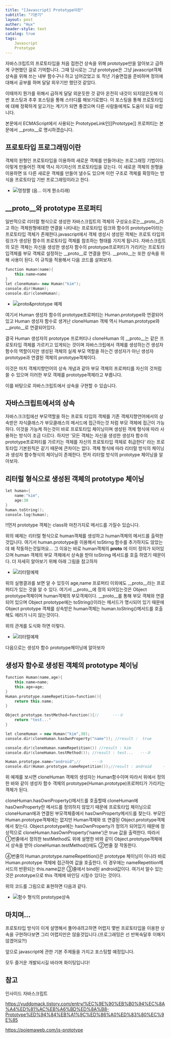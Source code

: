 ```yaml
---
title: "[Javascript] Prototype이란"
subtitle: "기본기"
layout: post
auther: "Hux"
header-style: text
catalog: true
tags:
    Javascript
    Prototype
---
```


자바스크립트의 프로토타입을 처음 접한건 상속을 위해 prototype만을 알아보고 급하게 구현했던 걸로 기억합니다.
그때 당시로는 그냥 prototype은 그냥 javascript객체 상속을 위해 쓰는 내부 함수구나 하고 넘어갔었고 또
작년 기술면접을 준비하며 정의에 대해서 공부를 하며 달달 외우기만 했던것 같았다.

이때까지 뭔가를 위해서 급하게 달달 외운듯한 것 같아 온전히 내것이 되지않은듯해 이번 포스팅과 추후 포스팅을 통해
스터디를 해보기로했다.
이 포스팅을 통해 프로토타입에 대해 정확하게 알고가는 계기가 되면 좋겠으며 다른 사람들에게도 도움이 되길 바랍니다.


본문에서 ECMAScript에서 사용되는 PrototypeLink인[[Prototype]] 프로퍼티는 본문에서 __proto__로 명시하겠습니다.

프로토타입 프로그래밍이란
---
객체의 원형인 프로토타입을 이용하여 새로운 객체를 만들어내는 프로그래밍 기법이다. 이렇게 만들어진 객체 역시 자기자신의 프로토타입을 갖는다. 이 새로운 객체의 원형을 이용하면 또 다른 새로운 객체를 만들어 낼수도 있으며 이런 구조로 객체를 확장하는 방식을 프로토타입 기반 프로그래밍이라고 한다.


- ![멍청짤]({{site.url}}/img/meme/멍청짤.png)
(음... 이게 뭔소리래)



__proto__와 prototype 프로퍼티
---
일반적으로 리터럴 형식으로 생성한 자바스크립트의 객체의 구성요소로는__proto__라고 하는 객체원형에대한 연결을 나타내는 프로토타입 링크와 함수의 prototype이라는 프로토타입 객체가 존재한다.javascript에서 객체 생성시 생성된 객체는 프로토 타입의 링크가 생성된 함수의 프로토타입 객체를 참조하는 형태를 가지게 됩니다.
자바스크립트의 모든 객체는 자신을 생성한 생성자 함수의 prototype프로퍼티가 가리키는 프로토타입객체를 부모 객체로 설정하는
__proto__로 연결을 한다. __proto__는 또한 상속을 위해 사용이 된다.
이 규칙을 적용해서 다음 코드를 살펴보자.


```cpp
function Human(name){
    this.name=name
}
let cloneHuman= new Human("kim");
console.dir(Human);
console.dir(cloneHuman);

```
- ![__proto__&prototype 예제]({{site.url}}/img/javascript/prototype/prototpye_step3.png)

여기서 Human 생성자 함수의 prototype프로퍼티는 Human.prototype와 연결되어 있고
Human 생성자 함수로 생겨난 cloneHuman 객체 역시 Human.prototype와 __proto__로 연결되어있다.

결국 Human 생성자의 prototype 프로퍼티나 cloneHuman 의 __proto__는 같은 프로토타입 객체를 가르키고 있게되는 것이며
자바스크립에서 객체를 생성하는건 생성자 함수의 역할이지만 생성된 객체의 실제 부모 역할을 하는건 생성자가 아닌
생성자 prototype과 연결된 객체의 prototype객체이다.

이것은 마치 객체지향언어의 상속 개념과 같아 부모 객체의 프로퍼티를 자신의 것처럼 쓸 수 있으며 
이러한 부모 객체를 prototype객체라고 부릅니다.

이를 바탕으로 자바스크립트에서 상속을 구현할 수 있습니다.


자바스크립트에서의 상속
---
자바스크크립에선 부모역할을 하는 프로토 타입의 객체를 기존 객체지향언어에서의 상속받은 자식클래스가 부모클래스의 메서드에 접근하는것 처럼
부모 객체에 접근이 가능하다. 이것을 가능케 하는것이 바로 프로토타입 체이닝이며 생성된 객체 형식에 따라 사용하는 방식이 조금 다르다.
하지만 '모든 객체는 자신을 생성한 생성자 함수의 prototype프로퍼티를 가르키는 객체를 자신의 프로토타입 객체로 취급한다'
라는 프로토타입 기본원칙은 같기 때문에 큰차이는 없다.
객체 형식에 따라 리터럴 방식의 체이닝과 생성자 함수형식의 체이닝이 존재한다.
먼저 리터럴 방식의 prototype 체이닝을 알아보자.

리터럴 형식으로 생성된 객체의 prototype 체이닝
---

```cpp
let human={
    name:"kim",
    age:30
}
human.toString();
console.log(human);
```
!!먼저 prototype 객체는 class와 마찬가지로 메서드를 가질수 있습니다. 

위의 예제는 리터럴 형식으로 human객체를 생성하고 human객체의 메서드를 출력한 것입니다.
여기서 human.prototype을 이용해서 toStirng 함수를 추가하지도 않았는데 왜 작동하는것일까요...
그 이유는 바로 human객체의 __proto__ 에 이미 정의가 되어있으며 human 객체의 부모 객체에서 상속을 받아
toString 메서드를 호출 하였기 때문이다.
더 자세히 알아보기 위해 아래 그림을 참고하자

- ![리터럴예제]({{site.url}}/img/javascript/prototype/prototpye_step1.png)

위의 실행결과를 보면 알 수 있듯이 age,name 프로퍼티 이외에도 __proto__라는 프로퍼티가 있는 것을 알 수 있다.
여기서 __proto__에 정의 되어있는것은 Object prototype객체이며 human객체의 부모객체이다. __proto__를 통해 
부모 객체와 연결되어 있으며 Object prototype에는 toString()이라는 메서드가 명시되어 있기 때문에 Object prototype 객체를
상속받은 human객체는 human.toString()메서드를 호출해도 에러가 나지 않는것이다.

위의 관게를 도식화 하면 이렇다.
- ![리터럴예제]({{site.url}}/img/javascript/prototype/prototpye_step2.png)

다음으로는 생성자 함수 prototype체이닝에 알아보자


생성자 함수로 생성된 객체의 prototype 체이닝
---

```cpp
function Human(name,age){
    this.name=name;
    this.age=age;
}
Human.prototype.nameRepetition=function(){
    return this.name;
}

Object.prototype.testMethod=function(){//      ···①
    return "test..."
}

let cloneHuman = new Human("kim",30);  
console.dir(cloneHuman.hasOwnProperty("name")); //result :  true

console.dir(cloneHuman.nameRepetition()) //result : kim
console.dir(cloneHuman.testMethod()); //result : test...   ···②

Human.prototype.name="android";//     ···③
console.dir(Human.prototype.nameRepetition());//result : android     ···④
```

위 예제를 보시면 cloneHuman 객체의 생성자는 Human함수이며 따라서 위에서 정의한 바와 같이 생성자 함수 객체의 
prototype(Human.prototype)프로퍼티가 가리키는 객체가 된다.

cloneHuman.hasOwnProperty()메서드를 호출할때 cloneHuman에 hasOwnProperty란 메서드를 정의하지 않았기 때문에
프로토타입 체이닝으로 cloneHuman에과 연결된 부모객체중에서 hasOwnProperty메서드를 찾는다. 부모인 Human.prototype객체에는
없지만 Human객체와 또 연결된 Object.prototype객체에서 찾는다. Object.prototype에는 hasOwnProperty가 정의가 되어있기 때문에
정상적으로 cloneHuman.hasOwnProperty('name')은 true 값을 출력한다.
따라서 ①번줄에서 정의한 testMethod도 위에 설명한 바와 같이 Object.prototype객체에서 상속을 받아 cloneHuman.testMethod()에도 ②번줄
잘 작동한다.

④번줄의 Human.prototype.nameRepetition()은 prototype 체이닝이 아니라 바로 Human.prototype 객체에 접근하여 값을 호출한다.
이 경우에는 nameRepetition메서드의 반환되는 this.name값은 ③줄에서 bind된 android값이다. 여기서 알수 있는것은 prototype으로 this 객체에
바인딩 시킬수 있다는 것이다.



위의 코드를 그림으로 표현하면 다음과 같다.
- ![함수 형식의 prototype상속]({{site.url}}/img/javascript/prototype/prototpye_step4.png)



마치며...
---
프로토타입 방식이 이게 설명해서 풀어내려고하면 어렵지 몇번 프로토타입을 이용한 상속을 구현하다보면
그리 어렵지만은 않을것입니다.(프로그래밍은 선 반복숙달후 이해지 않겠어요?!)

앞으로 javascript에 관한 기본 주제들을 가지고 포스팅할 예정입니다. 

모두 즐거운 개발되시길 바라며 화이팅입니다!


참고 
---
인사이드 자바스크립트 

https://yuddomack.tistory.com/entry/%EC%9E%90%EB%B0%94%EC%8A%A4%ED%81%AC%EB%A6%BD%ED%8A%B8-Prototype%ED%94%84%EB%A1%9C%ED%86%A0%ED%83%80%EC%9E%85

https://poiemaweb.com/js-prototype
